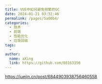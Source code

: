 ```yaml
---
title: VUE中如何避免频繁的GC
date: 2024-01-21 03:32:46
permalink: /pages/5a00b4/
categories:
  - 技术
  - 前端
  - 性能优化
  - 垃圾回收
tags:
  - 
author: 
  name: aXing
  link: https://github.com/08163356
---
```

https://juejin.cn/post/6844903938756460558

